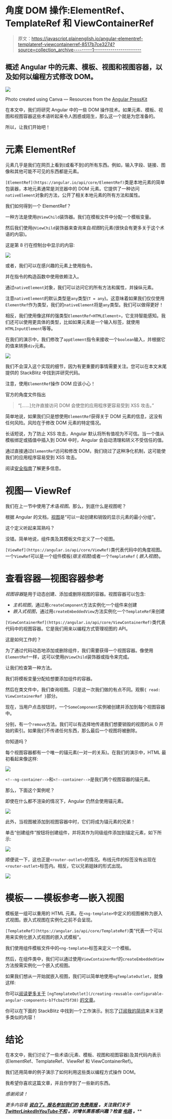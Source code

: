 # 角度 DOM 操作:ElementRef、TemplateRef 和 ViewContainerRef

> 原文：<https://javascript.plainenglish.io/angular-elementref-templateref-viewcontainerref-8517b7ce3274?source=collection_archive---------1----------------------->

## 概述 Angular 中的元素、模板、视图和视图容器，以及如何以编程方式修改 DOM。

![](img/f42bfe56487a7e2d45d9ca2d71254008.png)

Photo created using Canva — Resources from the [Angular PressKit](https://angular.io/presskit)

在本文中，我们将研究 Angular 中的一些 DOM 操作技术。如果元素、模板、视图和视图容器这些术语听起来令人困惑或陌生，那么这一个就是为您准备的。

所以，让我们开始吧！

# 元素 ElementRef

元素几乎是我们在网页上看到(或看不到)的所有东西。例如，输入字段、链接、图像和其他可能不可见的东西都是元素。

`[ElementRef](https://angular.io/api/core/ElementRef)`类是本地元素的简单包装器，本地元素通常是浏览器中的 DOM 元素。它提供了一种访问`nativeElement`对象的方法，公开了相关本地元素的所有方法和属性。

我们如何得到一个 ElementRef？

一种方法是使用`@ViewChild`装饰器。我们在模板文件中分配一个模板变量。

然后我们使用`@ViewChild`装饰器来查询来自*视图*的元素(很快会有更多关于这个术语的内容)。

这是第 8 行在控制台中显示的内容:

![](img/c63cbcff11aca5515b12acf02a6ab79d.png)

或者，我们可以在感兴趣的元素上使用指令。

并在指令的构造函数中使用依赖注入。

通过`nativeElement`对象，我们可以访问它的所有方法和属性，并操纵元素。

注意`nativeElement`的默认类型是`any`类型(`T = any`)。这意味着如果我们仅仅使用`ElementRef`作为类型，我们的`nativeElement`将是`any`类型。我们可以做得更好！

相反，我们使用像这样的强类型`ElementRef<HTMLElement>`，它支持智能感知。我们还可以使用更具体的类型，比如如果元素是一个输入标签，就使用`HTMLInputElement`等等。

在我们的演示中，我们修改了`appElement`指令来接收一个`boolean`输入，并根据它的值来转换`div`元素。

![](img/87f22965fdac622583ca924fe60a7545.png)

我们不会深入这个实现的细节，因为有更重要的事情需要关注。您可以在本文末尾提供的 StackBlitz 中找到并研究代码。

注意，使用`ElementRef`操作 DOM 应该小心！

官方的角度文件指出

> “[……]允许直接访问 DOM 会使您的应用程序更容易受到 XSS 攻击。”

简单地说，如果我们只是想使用`ElementRef`获得关于 DOM 元素的信息，这没有任何风险。风险在于修改 DOM 元素的特定情况。

长话短说，为了防止 XSS 攻击，Angular 默认将所有值视为不可信。当一个值从模板绑定或插值中插入到 DOM 中时，Angular 会自动清理和转义不受信任的值。

通过直接通过`ElementRef`访问和修改 DOM，我们绕过了这种净化机制，这可能使我们的应用程序容易受到 XSS 攻击。

阅读[安全指南](https://angular.io/guide/security#preventing-cross-site-scripting-xss)了解更多信息。

# 视图— ViewRef

我们在上一节中使用了术语*视图*。那么，到底什么是视图呢？

根据 Angular 的文档，[视图](https://angular.io/guide/glossary#view)是“可以一起创建和销毁的显示元素的最小分组”。

这个定义听起来耳熟吗？

没错。简单地说，组件类及其模板文件定义了一个视图。

`[ViewRef](https://angular.io/api/core/ViewRef)`类代表代码中的角度视图。一个`ViewRef`可以是一个组件模板(*宿主视图*)或者一个`TemplateRef` ( *嵌入视图*)。

# 查看容器—视图容器参考

*视图容器*是用于动态创建、添加或删除视图的容器。视图容器可以包含:

*   *主机视图*，通过用`createComponent`方法实例化一个组件来创建
*   *嵌入式视图*，通过用`createEmbeddedView`方法实例化一个`TemplateRef`来创建

`[ViewContainerRef](https://angular.io/api/core/ViewContainerRef)`类代表代码中的视图容器。它是我们用来以编程方式管理视图的 API。

这是如何工作的？

为了通过代码动态地添加或删除组件，我们需要获得一个视图容器。像使用`ElementRef`一样，这可以使用`@ViewChild`装饰器或指令来完成。

让我们检查第一种方法。

我们将模板变量分配给想要添加组件的容器。

然后在类文件中，我们查询视图。只是这一次我们做的有点不同。观察`{ read: ViewContainerRef }`部分。

现在，当用户点击按钮时，一个`SomeComponent`实例被创建并添加到每个视图容器中。

分别，有一个`remove`方法。我们可以有选择地传递我们想要销毁的视图的从 0 开始的索引。如果我们不传递任何东西，那么最后一个视图将被删除。

你知道吗？

每个视图容器都有一个唯一的锚元素(一对一的关系)。在我们的演示中，HTML 最初看起来像这样:

![](img/a86b161f7b130dc909492ac432fe7d62.png)

`<!--ng-container-->`和`<!--container-->`是我们两个视图容器的锚元素。

那么，下面这个案例呢？

即使在什么都不渲染的情况下，Angular 仍然会使用锚元素。

![](img/59de69e9b629fb6c66a67df2bfacbe62.png)

此外，当视图被添加到视图容器中时，它们将成为锚元素的兄弟！

单击“创建组件”按钮将创建组件，并将其作为同级组件添加到锚定元素，如下所示:

![](img/335e67321d98b6474ef8ed942dab03e5.png)

顺便说一下，这也正是`<router-outlet>`的情况。布线元件的标签没有出现在`<router-outlet>`标签内。相反，它以兄弟姐妹的形式出现。

![](img/f18b9bc323a6f2b51c657fa0067ae828.png)

# 模板— <ng-template>—模板参考—嵌入视图</ng-template>

模板是一组可以重用的 HTML 元素。在`<ng-template>`中定义的视图被称为嵌入式视图。嵌入式视图在实例化之前不会呈现。

`[TemplateRef](https://angular.io/api/core/TemplateRef)`类“代表一个可以用来实例化嵌入式视图的嵌入式模板”。

我们使用组件模板文件中的`<ng-template>`标签来定义一个模板。

然后，在组件类中，我们可以通过使用`ViewContainerRef`的`createEmbeddedView`方法按需实例化一个嵌入式视图。

如果我们想从一开始就嵌入视图，我们可以简单地使用`ngTemplateOutlet`，就像这样:

你可以[阅读更多关于](/creating-reusable-configurable-angular-components-b7fcba2f5f38) `[ngTemplateOutlet](/creating-reusable-configurable-angular-components-b7fcba2f5f38)` [的文章](/creating-reusable-configurable-angular-components-b7fcba2f5f38)。

你可以在下面的 StackBlitz 中找到一个工作演示。别忘了[订阅我的简讯](https://vkagklis.medium.com/subscribe)来关注更多类似的内容！

# 结论

在本文中，我们讨论了一些术语(元素、模板、视图和视图容器)及其代码内表示(ElementRef、TemplateRef、ViewRef 和 ViewContainerRef)。

我们还用简单的例子演示了如何利用这些类以编程方式操作 DOM。

我希望你喜欢这篇文章，并且你学到了一些新的东西。

*感谢阅读！*

*更多内容看* [***说白了。报名参加我们的***](https://plainenglish.io/) **[***免费周报***](http://newsletter.plainenglish.io/) *。关注我们关于*[***Twitter***](https://twitter.com/inPlainEngHQ)[***LinkedIn***](https://www.linkedin.com/company/inplainenglish/)*[***YouTube***](https://www.youtube.com/channel/UCtipWUghju290NWcn8jhyAw)*[***不和***](https://discord.gg/GtDtUAvyhW) *。对增长黑客感兴趣？检查* [***电路***](https://circuit.ooo/) *。*****